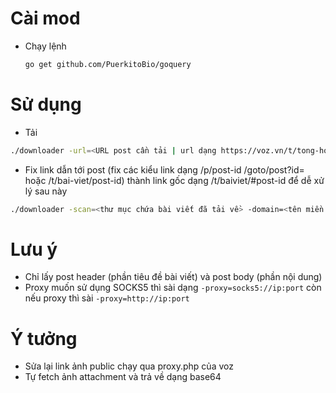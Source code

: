 # Cài mod
- Chạy lệnh
  ```bash
  go get github.com/PuerkitoBio/goquery
  ```
# Sử dụng
- Tải
```bash
./downloader -url=<URL post cần tải | url dạng https://voz.vn/t/tong-hop-nhung-addon-chat-cho-firefox-chromium.682181/> -ref=<referer header> (-output=<tên thư mục chứa html | bỏ trống thì tự lấy phần "tong-hop-nhung-addon-chat-cho-firefox-chromium.682181">)
```
- Fix link dẫn tới post (fix các kiểu link dạng /p/post-id /goto/post?id= hoặc /t/bai-viet/post-id) thành link gốc dạng /t/baiviet/#post-id để dễ xử lý sau này
```bash
./downloader -scan=<thư mục chứa bài viết đã tải về> -domain=<tên miền của forum sài xenforo đã tải về>
```
# Lưu ý
- Chỉ lấy post header (phần tiêu đề bài viết) và post body (phần nội dung)
- Proxy muốn sử dụng SOCKS5 thì sài dạng `-proxy=socks5://ip:port` còn nếu proxy thì sài `-proxy=http://ip:port`
# Ý tưởng
- Sửa lại link ảnh public chạy qua proxy.php của voz
- Tự fetch ảnh attachment và trả về dạng base64
